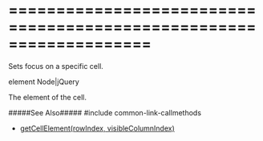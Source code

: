 ===================================================================
===================================================================

<!--shortDescription-->
Sets focus on a specific cell.
<!--/shortDescription-->

<!--paramName1-->element<!--/paramName1-->
<!--paramType1-->Node|jQuery<!--/paramType1-->
<!--paramDescription1-->
The element of the cell.
<!--/paramDescription1-->

<!--fullDescription-->
#####See Also#####
#include common-link-callmethods
- [getCellElement(rowIndex, visibleColumnIndex)]({basewidgetpath}/Methods/#getCellElementrowIndex_visibleColumnIndex)
<!--/fullDescription-->